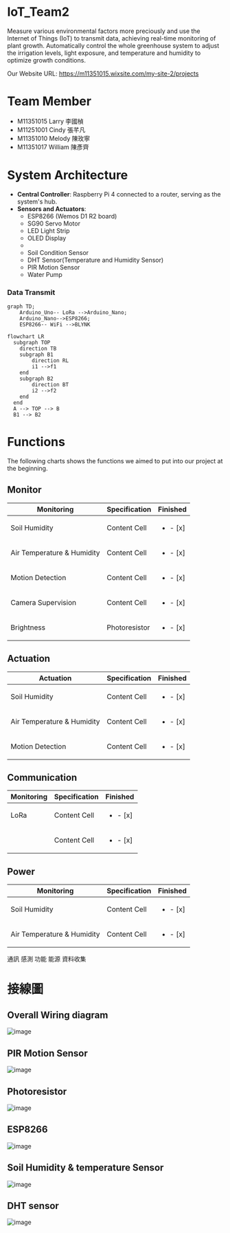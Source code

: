 # IoT_Team2
Measure various environmental factors more preciously and use the Internet of Things (IoT) to transmit data, achieving real-time monitoring of plant growth.  Automatically control the whole greenhouse system to adjust the irrigation levels, light exposure, and temperature and humidity to optimize growth conditions.

Our Website URL: https://m11351015.wixsite.com/my-site-2/projects

# Team Member
- M11351015 Larry 李國楨
- M11251001 Cindy 張芊凡
- M11351010 Melody 陳玫寧
- M11351017 William 陳彥齊


# System Architecture
- **Central Controller**: Raspberry Pi 4 connected to a router, serving as the system's hub.
- **Sensors and Actuators**:
  - ESP8266 (Wemos D1 R2 board)
  - SG90 Servo Motor
  - LED Light Strip
  - OLED Display
  - 
  - Soil Condition Sensor
  - DHT Sensor(Temperature and Humidity Sensor)
  - PIR Motion Sensor
  - Water Pump
 

### Data Transmit
```mermaid
graph TD;
    Arduino_Uno-- LoRa -->Arduino_Nano;
    Arduino_Nano-->ESP8266;
    ESP8266-- WiFi -->BLYNK
```
```mermaid
flowchart LR
  subgraph TOP
    direction TB
    subgraph B1
        direction RL
        i1 -->f1
    end
    subgraph B2
        direction BT
        i2 -->f2
    end
  end
  A --> TOP --> B
  B1 --> B2
```


# Functions
The following charts shows the functions we aimed to put into our project at the beginning.

## Monitor
| Monitoring  | Specification | Finished |
| ------------- | ------------- | ------------- |
| Soil Humidity | Content Cell  |<ul><li>- [x] </li>
| Air Temperature & Humidity  | Content Cell  |<ul><li>- [x] </li>
| Motion Detection | Content Cell |<ul><li>- [x] </li>
| Camera Supervision| Content Cell |<ul><li>- [x] </li>
| Brightness | Photoresistor |<ul><li>- [x] </li>

## Actuation
| Actuation | Specification | Finished |
| ------------- | ------------- | ------------- |
| Soil Humidity | Content Cell  |<ul><li>- [x] </li>
| Air Temperature & Humidity  | Content Cell  |<ul><li>- [x] </li>
| Motion Detection | Content Cell |<ul><li>- [x] </li>

## Communication
| Monitoring  | Specification | Finished |
| ------------- | ------------- | ------------- |
| LoRa | Content Cell  |<ul><li>- [x] </li>
|  | Content Cell  |<ul><li>- [x] </li>

## Power
| Monitoring  | Specification | Finished |
| ------------- | ------------- | ------------- |
| Soil Humidity | Content Cell  |<ul><li>- [x] </li>
| Air Temperature & Humidity  | Content Cell  |<ul><li>- [x] </li>


通訊
感測
功能
能源
資料收集


# 接線圖
## Overall Wiring diagram
![image](Arduino_WIRE_pic/LINE_ALBUM_接線圖_241216_3.jpg)

## PIR Motion Sensor
![image](Arduino_WIRE_pic/LINE_ALBUM_接線圖_241216_1.jpg)

## Photoresistor
![image](Arduino_WIRE_pic/LINE_ALBUM_接線圖_241216_2.jpg)

## ESP8266
![image](Arduino_WIRE_pic/LINE_ALBUM_接線圖_241216_4.jpg)

## Soil Humidity & temperature Sensor
![image](Arduino_WIRE_pic/LINE_ALBUM_接線圖_241216_6.jpg)

## DHT sensor
![image](Arduino_WIRE_pic/LINE_ALBUM_接線圖_241216_7.jpg)




  
